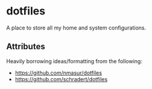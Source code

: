 # dotfiles
A place to store all my home and system configurations.

## Attributes
Heavily borrowing ideas/formatting from the following:
- https://github.com/nmasur/dotfiles
- https://github.com/schradert/dotfiles
